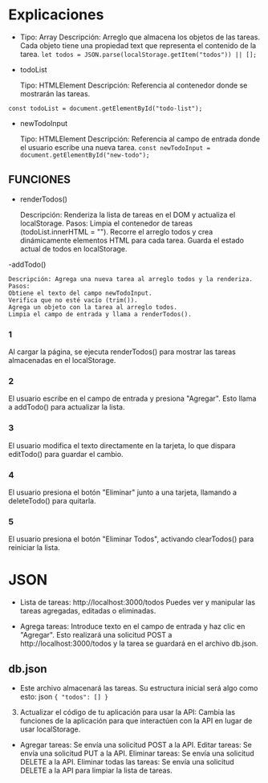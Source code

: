 # Explicaciones

- Tipo: Array
  Descripción: Arreglo que almacena los objetos de las tareas. Cada objeto tiene una propiedad text que representa el contenido de la tarea.
``let todos = JSON.parse(localStorage.getItem("todos")) || [];``

- todoList

    Tipo: HTMLElement
    Descripción: Referencia al contenedor donde se mostrarán las tareas.

``const todoList = document.getElementById("todo-list");``

- newTodoInput

    Tipo: HTMLElement
    Descripción: Referencia al campo de entrada donde el usuario escribe una nueva tarea.
``const newTodoInput = document.getElementById("new-todo");``


## FUNCIONES

- renderTodos()

    Descripción: Renderiza la lista de tareas en el DOM y actualiza el localStorage.
    Pasos:
    Limpia el contenedor de tareas (todoList.innerHTML = "").
    Recorre el arreglo todos y crea dinámicamente elementos HTML para cada tarea.
    Guarda el estado actual de todos en localStorage.

-addTodo()

    Descripción: Agrega una nueva tarea al arreglo todos y la renderiza.
    Pasos:
    Obtiene el texto del campo newTodoInput.
    Verifica que no esté vacío (trim()).
    Agrega un objeto con la tarea al arreglo todos.
    Limpia el campo de entrada y llama a renderTodos().


### 1
Al cargar la página, se ejecuta renderTodos() para mostrar las tareas almacenadas en el localStorage.

### 2
El usuario escribe en el campo de entrada y presiona "Agregar". Esto llama a addTodo() para actualizar la lista.

### 3
El usuario modifica el texto directamente en la tarjeta, lo que dispara editTodo() para guardar el cambio.

### 4
El usuario presiona el botón "Eliminar" junto a una tarjeta, llamando a deleteTodo() para quitarla.

### 5
El usuario presiona el botón "Eliminar Todos", activando clearTodos() para reiniciar la lista.

# JSON
- Lista de tareas: http://localhost:3000/todos
    Puedes ver y manipular las tareas agregadas, editadas o eliminadas.

- Agrega tareas: Introduce texto en el campo de entrada y haz clic en        "Agregar". Esto realizará una solicitud POST a http://localhost:3000/todos y la     tarea se guardará en el archivo db.json.    

## db.json
- Este archivo almacenará las tareas. Su estructura inicial será algo como esto:
json
``
{
  "todos": []
}
``
3. Actualizar el código de tu aplicación para usar la API:
Cambia las funciones de la aplicación para que interactúen con la API en lugar de usar localStorage.

- Agregar tareas: Se envía una solicitud POST a la API.
    Editar tareas: Se envía una solicitud PUT a la API.
    Eliminar tareas: Se envía una solicitud DELETE a la API.
    Eliminar todas las tareas: Se envía una solicitud DELETE a la API para limpiar la lista de tareas.
